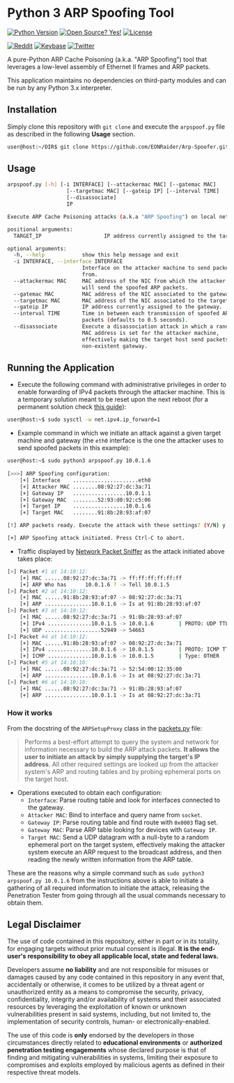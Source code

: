 # Python 3 ARP Spoofing Tool

[![Python Version](https://img.shields.io/badge/python-3.x-blue?style=for-the-badge&logo=python)](https://github.com/EONRaider/Packet-Sniffer/)
[![Open Source? Yes!](https://img.shields.io/badge/Open%20Source%3F-Yes!-green?style=for-the-badge&logo=appveyor)](https://github.com/EONRaider/Packet-Sniffer/)
[![License](https://img.shields.io/github/license/EONRaider/Packet-Sniffer?style=for-the-badge)](https://github.com/EONRaider/Packet-Sniffer/blob/master/LICENSE)

[![Reddit](https://img.shields.io/reddit/user-karma/combined/eonraider?style=flat-square&logo=reddit)](https://www.reddit.com/user/eonraider)
[![Keybase](https://img.shields.io/badge/keybase-eonraider-blue?style=flat-square&logo=keybase)](https://keybase.io/eonraider)
[![Twitter](https://img.shields.io/twitter/follow/eon_raider?style=flat-square&logo=twitter)](https://twitter.com/intent/follow?screen_name=eon_raider)

A pure-Python ARP Cache Poisoning (a.k.a. "ARP Spoofing") tool that leverages a low-level 
assembly of Ethernet II frames and ARP packets.

This application maintains no dependencies on third-party modules and can be 
run by any Python 3.x interpreter.

## Installation

Simply clone this repository with `git clone` and execute the `arpspoof.py` file 
as described in the following **Usage** section.

```sh
user@host:~/DIR$ git clone https://github.com/EONRaider/Arp-Spoofer.git
```

## Usage
```sh
arpspoof.py [-h] [-i INTERFACE] [--attackermac MAC] [--gatemac MAC]
                   [--targetmac MAC] [--gateip IP] [--interval TIME]
                   [--disassociate]
                   IP

Execute ARP Cache Poisoning attacks (a.k.a "ARP Spoofing") on local networks.

positional arguments:
  TARGET_IP                    IP address currently assigned to the target.

optional arguments:
  -h, --help            show this help message and exit
  -i INTERFACE, --interface INTERFACE
                        Interface on the attacker machine to send packets
                        from.
  --attackermac MAC     MAC address of the NIC from which the attacker machine
                        will send the spoofed ARP packets.
  --gatemac MAC         MAC address of the NIC associated to the gateway.
  --targetmac MAC       MAC address of the NIC associated to the target.
  --gateip IP           IP address currently assigned to the gateway.
  --interval TIME       Time in between each transmission of spoofed ARP
                        packets (defaults to 0.5 seconds).
  --disassociate        Execute a disassociation attack in which a randomized
                        MAC address is set for the attacker machine,
                        effectively making the target host send packets to a
                        non-existent gateway.
```


## Running the Application

- Execute the following command with administrative privileges in order to enable 
forwarding of IPv4 packets through the attacker machine. This is a temporary solution 
meant to be reset upon the next reboot (for a permanent solution check [this guide](https://linuxhint.com/enable_ip_forwarding_ipv4_debian_linux/)):

```sh
user@host:~$ sudo sysctl -w net.ipv4.ip_forward=1
```

- Example command in which we initiate an attack against a given target machine 
and gateway (the `eth0` interface is the one the attacker uses to send spoofed 
packets in this example):

```sh
user@host:~$ sudo python3 arpspoof.py 10.0.1.6
  
[>>>] ARP Spoofing configuration:
    [+] Interface    .....................eth0
    [+] Attacker MAC ........08:92:27:dc:3a:71
    [+] Gateway IP   .................10.0.1.1
    [+] Gateway MAC  ........52:93:d0:92:c5:06
    [+] Target IP    .................10.0.1.6
    [+] Target MAC   ........91:8b:28:93:af:07

[!] ARP packets ready. Execute the attack with these settings? (Y/N) y

[+] ARP Spoofing attack initiated. Press Ctrl-C to abort.
```

- Traffic displayed by [Network Packet Sniffer](https://github.com/EONRaider/Packet-Sniffer)
as the attack initiated above takes place:

```sh
[>] Packet #1 at 14:10:12:
    [+] MAC ......08:92:27:dc:3a:71 -> ff:ff:ff:ff:ff:ff
    [+] ARP Who has      10.0.1.6 ? -> Tell 10.0.1.5
[>] Packet #2 at 14:10:12:
    [+] MAC ......91:8b:28:93:af:07 -> 08:92:27:dc:3a:71
    [+] ARP ...............10.0.1.6 -> Is at 91:8b:28:93:af:07
[>] Packet #3 at 14:10:12:
    [+] MAC ......08:92:27:dc:3a:71 -> 91:8b:28:93:af:07
    [+] IPv4 ..............10.0.1.5 -> 10.0.1.6        | PROTO: UDP TTL: 64
    [+] UDP ..................52949 -> 54663
[>] Packet #4 at 14:10:12:
    [+] MAC ......91:8b:28:93:af:07 -> 08:92:27:dc:3a:71
    [+] IPv4 ..............10.0.1.6 -> 10.0.1.5        | PROTO: ICMP TTL: 64
    [+] ICMP ..............10.0.1.6 -> 10.0.1.5        | Type: OTHER
[>] Packet #5 at 14:10:18:
    [+] MAC ......08:92:27:dc:3a:71 -> 52:54:00:12:35:00
    [+] ARP ...............10.0.1.6 -> Is at 08:92:27:dc:3a:71
[>] Packet #6 at 14:10:18:
    [+] MAC ......08:92:27:dc:3a:71 -> 91:8b:28:93:af:07
    [+] ARP ...............10.0.1.1 -> Is at 08:92:27:dc:3a:71
```

### How it works

From the docstring of the `ARPSetupProxy` class in the 
[packets.py](https://github.com/EONRaider/Arp-Spoofer/blob/master/packets.py)
file:
> Performs a best-effort attempt to query the system and network for
information necessary to build the ARP attack packets. **It allows the
user to initiate an attack by simply supplying the target's IP
address**. All other required settings are looked up from the
attacker system's ARP and routing tables and by probing ephemeral
ports on the target host.

- Operations executed to obtain each configuration:
    - `Interface`: Parse routing table and look for interfaces connected 
    to the gateway.
    - `Attacker MAC`: Bind to interface and query name from `socket`.
    - `Gateway IP`: Parse routing table and find route with `0x0003` 
    flag set.
    - `Gateway MAC`: Parse ARP table looking for devices with `Gateway IP`.
    - `Target MAC`: Send a UDP datagram with a null-byte to a random 
    ephemeral port on the target system, effectively making the attacker
    system execute an ARP request to the broadcast address, and then
    reading the newly written information from the ARP table.
 
These are the reasons why a simple command such as 
`sudo python3 arpspoof.py 10.0.1.6` from the instructions above is able to 
initiate a gathering of all required information to initiate the attack,
releasing the Penetration Tester from going through all the usual commands
necessary to obtain them.

## Legal Disclaimer
The use of code contained in this repository, either in part or in its totality, 
for engaging targets without prior mutual consent is illegal. **It is 
the end-user's responsibility to obey all applicable local, state 
and federal laws.**

Developers assume **no liability** and are not 
responsible for misuses or damages caused by any code contained 
in this repository in any event that, accidentally or otherwise, it comes to 
be utilized by a threat agent or unauthorized entity as a means to compromise the security, privacy, 
confidentiality, integrity and/or availability of systems and their associated 
 resources by leveraging the exploitation of known or unknown vulnerabilities present 
in said systems, including, but not limited to, the implementation of security controls, 
human- or electronically-enabled.

The use of this code is **only** endorsed by the developers in those circumstances 
directly related to **educational environments** or **authorized penetration testing 
engagements** whose declared purpose is that of finding and mitigating vulnerabilities 
in systems, limiting their exposure to compromises and exploits employed by malicious 
agents as defined in their respective threat models.
